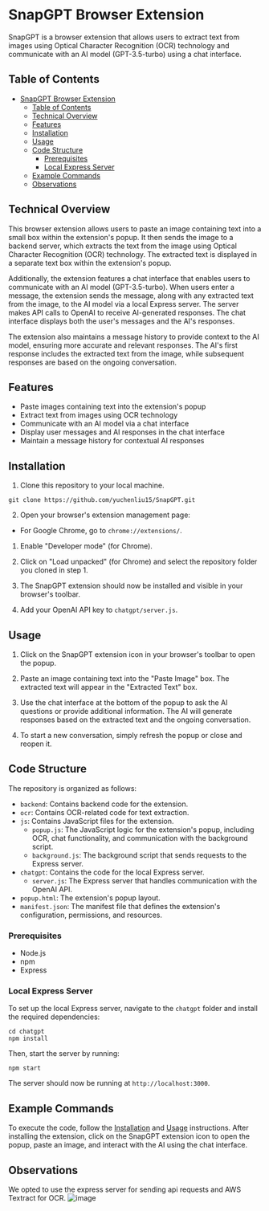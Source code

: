 # SnapGPT Browser Extension

SnapGPT is a browser extension that allows users to extract text from images using Optical Character Recognition (OCR) technology and communicate with an AI model (GPT-3.5-turbo) using a chat interface.

## Table of Contents

- [SnapGPT Browser Extension](#snapgpt-browser-extension)
  - [Table of Contents](#table-of-contents)
  - [Technical Overview](#technical-overview)
  - [Features](#features)
  - [Installation](#installation)
  - [Usage](#usage)
  - [Code Structure](#code-structure)
    - [Prerequisites](#prerequisites)
    - [Local Express Server](#local-express-server)
  - [Example Commands](#example-commands)
  - [Observations](#observations)

## Technical Overview

This browser extension allows users to paste an image containing text into a small box within the extension's popup. It then sends the image to a backend server, which extracts the text from the image using Optical Character Recognition (OCR) technology. The extracted text is displayed in a separate text box within the extension's popup.

Additionally, the extension features a chat interface that enables users to communicate with an AI model (GPT-3.5-turbo). When users enter a message, the extension sends the message, along with any extracted text from the image, to the AI model via a local Express server. The server makes API calls to OpenAI to receive AI-generated responses. The chat interface displays both the user's messages and the AI's responses.

The extension also maintains a message history to provide context to the AI model, ensuring more accurate and relevant responses. The AI's first response includes the extracted text from the image, while subsequent responses are based on the ongoing conversation.

## Features

- Paste images containing text into the extension's popup
- Extract text from images using OCR technology
- Communicate with an AI model via a chat interface
- Display user messages and AI responses in the chat interface
- Maintain a message history for contextual AI responses

## Installation

1. Clone this repository to your local machine.

```
git clone https://github.com/yuchenliu15/SnapGPT.git
```

2. Open your browser's extension management page:

- For Google Chrome, go to `chrome://extensions/`.

1. Enable "Developer mode" (for Chrome).

2. Click on "Load unpacked" (for Chrome) and select the repository folder you cloned in step 1.

3. The SnapGPT extension should now be installed and visible in your browser's toolbar.

4. Add your OpenAI API key to `chatgpt/server.js`.

## Usage

1. Click on the SnapGPT extension icon in your browser's toolbar to open the popup.

2. Paste an image containing text into the "Paste Image" box. The extracted text will appear in the "Extracted Text" box.

3. Use the chat interface at the bottom of the popup to ask the AI questions or provide additional information. The AI will generate responses based on the extracted text and the ongoing conversation.

4. To start a new conversation, simply refresh the popup or close and reopen it.

## Code Structure

The repository is organized as follows:

- `backend`: Contains backend code for the extension.
- `ocr`: Contains OCR-related code for text extraction.
- `js`: Contains JavaScript files for the extension.
  - `popup.js`: The JavaScript logic for the extension's popup, including OCR, chat functionality, and communication with the background script.
  - `background.js`: The background script that sends requests to the Express server.
- `chatgpt`: Contains the code for the local Express server.
  - `server.js`: The Express server that handles communication with the OpenAI API.
- `popup.html`: The extension's popup layout.
- `manifest.json`: The manifest file that defines the extension's configuration, permissions, and resources.


### Prerequisites

- Node.js
- npm
- Express

### Local Express Server

To set up the local Express server, navigate to the `chatgpt` folder and install the required dependencies:

```
cd chatgpt
npm install
```

Then, start the server by running:

```
npm start
```

The server should now be running at `http://localhost:3000`.

## Example Commands

To execute the code, follow the [Installation](#installation) and [Usage](#usage) instructions. After installing the extension, click on the SnapGPT extension icon to open the popup, paste an image, and interact with the AI using the chat interface.

## Observations

We opted to use the express server for sending api requests and AWS Textract for OCR.
![image](https://github.com/yuchenliu15/snapGPT/assets/57072903/3f43d939-a21c-429e-bbe9-d32688a022a6)

